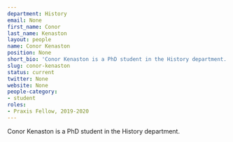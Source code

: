 ```yaml
---
department: History
email: None
first_name: Conor
last_name: Kenaston
layout: people
name: Conor Kenaston
position: None
short_bio: 'Conor Kenaston is a PhD student in the History department.'
slug: conor-kenaston
status: current
twitter: None
website: None
people-category:
- student
roles:
- Praxis Fellow, 2019-2020
---
```

Conor Kenaston is a PhD student in the History department.
